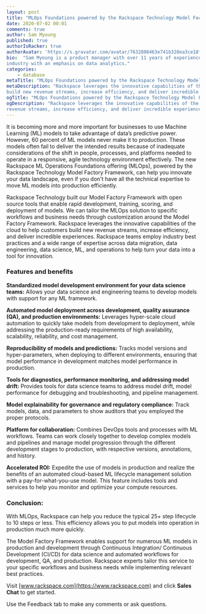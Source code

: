 ```yaml
---
layout: post
title: "MLOps Foundations powered by the Rackspace Technology Model Factory Framework"
date: 2020-07-02 00:01
comments: true
author: Sam Myoung
published: true
authorIsRacker: true
authorAvatar: 'https://s.gravatar.com/avatar/7632808463e741b328ea3ce18f80b935'
bio:  "Sam Myoung is a product manager with over 11 years of experiences in the IT
industry with an emphasis on data analytics."
categories:
    - database
metaTitle: "MLOps Foundations powered by the Rackspace Technology Model Factory Framework"
metaDescription: "Rackspace leverages the innovative capabilities of the cloud to help customers
build new revenue streams, increase efficiency, and deliver incredible experiences"
ogTitle: "MLOps Foundations powered by the Rackspace Technology Model Factory Framework"
ogDescription: "Rackspace leverages the innovative capabilities of the cloud to help customers build new
revenue streams, increase efficiency, and deliver incredible experiences"
---
```


It is becoming more and more important for businesses to use Machine Learning (ML) models to take advantage
of data’s predictive power. However, 60 percent of ML models never make it to production. These models often fail to deliver
the intended results because of inadequate considerations of the shift in people, processes, and platforms needed
to operate in a responsive, agile technology environment effectively. The new Rackspace ML Operations
Foundations offering (MLOps), powered by the Rackspace Technology Model Factory Framework, can help you innovate your
data landscape, even if you don't have all the technical expertise to move ML models into production efficiently.

<!-- more -->

Rackspace Technology built our Model Factory Framework with open source tools that enable rapid development,
training, scoring, and deployment of models. We can tailor the MLOps solution to specific workflows and business
needs through customization around the Model Factory Framework. Rackspace leverages the innovative capabilities of
the cloud to help customers build new revenue streams, increase efficiency, and deliver incredible experiences.
Rackspace teams employ industry best practices and a wide range of expertise across data migration, data engineering,
data science, ML, and operations to help turn your data into a tool for innovation.

### Features and benefits

**Standardized model development environment for your data science teams:** Allows your data science and
engineering teams to develop models with support for any ML framework.

**Automated model deployment across development, quality assurance (QA), and production environments:** Leverages hyper-scale
cloud automation to quickly take models from development to deployment, while addressing the production-ready
requirements of high availability, scalability, reliability, and cost management.

**Reproducibility of models and predictions:** Tracks model versions and hyper-parameters,
when deploying to different environments, ensuring that model performance in development matches model performance in production.

**Tools for diagnostics, performance monitoring, and addressing model drift:**  Provides tools for data science teams to address
model drift, model performance for debugging and troubleshooting, and pipeline management.

**Model explainability for governance and regulatory compliance:** Track models, data, and parameters to
show auditors that you employed the proper protocols.

**Platform for collaboration:** Combines DevOps tools and processes with ML workflows. Teams
can work closely together to develop complex models and pipelines and manage model progression through the
different development stages to production, with respective versions, annotations, and history.

**Accelerated ROI:** Expedite the use of models in production and realize the benefits of
an automated cloud-based ML lifecycle management solution with a pay-for-what-you-use
model. This feature includes tools and services to help you monitor and optimize your compute resources.


### Conclusion:

With MLOps, Rackspace can help you reduce the typical 25+ step lifecycle to 10 steps or less.
This efficiency allows you to put models into operation in production much more quickly.

The Model Factory Framework enables support for numerous ML models in production and development through
Continuous Integration/ Continuous Development (CI/CD) for data science and automated workflows for development,
QA, and production. Rackspace experts tailor this service to your specific workflows and business needs
while implementing relevant best practices.


Visit [www.rackspace.com](https://www.rackspace.com) and click **Sales Chat**
to get started.

Use the Feedback tab to make any comments or ask questions.
